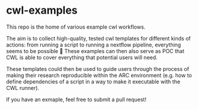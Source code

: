 # cwl-examples
This repo is the home of various example cwl workflows. 

The aim is to collect high-quality, tested cwl templates for different kinds of actions: from running a script to running a nextflow pipeline, everything seems to be possible 🧙
These examples can then also serve as POC that CWL is able to cover everything that potential users will need.

These templates could then be used to guide users through the process of making their research reproducible within the ARC environment (e.g. how to define dependencies of a script in a way to make it executable with the CWL runner). 

If you have an exmaple, feel free to submit a pull request!

